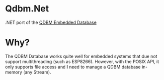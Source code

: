 # Qdbm.Net
.NET port of the [QDBM Embedded Database](https://fallabs.com/qdbm/)

# Why?

The QDBM Database works quite well for embedded systems that due not support multithreading (such as ESP8266). However, with the POSIX API, it only supports file access and I need to manage a QDBM database in-memory (any Stream).
